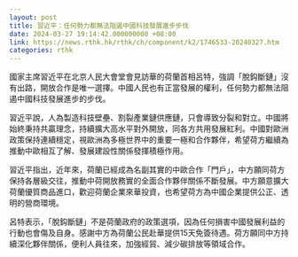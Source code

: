 ```yaml
---
layout: post
title: 習近平：任何勢力都無法阻遏中國科技發展進步步伐
date: 2024-03-27 19:14:42.000000000 +08:00
link: https://news.rthk.hk/rthk/ch/component/k2/1746533-20240327.htm
categories: rthk
---
```


國家主席習近平在北京人民大會堂會見訪華的荷蘭首相呂特，強調「脫鈎斷鏈」沒有出路，開放合作是唯一選擇。中國人民也有正當發展的權利，任何勢力都無法阻遏中國科技發展進步的步伐。

習近平說，人為製造科技壁壘、割裂產業鏈供應鏈，只會導致分裂和對立。中國將始終秉持共贏理念，持續擴大高水平對外開放，同各方共用發展紅利。中國對歐洲政策保持連續穩定，視歐洲為多極世界中的重要一極和合作夥伴，希望荷方繼續為推動中歐相互了解、發展建設性關係發揮積極作用。

習近平指出，近年來，荷蘭已經成為名副其實的中歐合作「門戶」，中方願同荷方保持各層級交往，推動中荷開放務實的全面合作夥伴關係不斷發展。中方願意擴大荷蘭優質商品進口，歡迎荷蘭企業來華投資，也希望荷方為中國企業提供公正、透明的營商環境。

呂特表示，「脫鈎斷鏈」不是荷蘭政府的政策選項，因為任何損害中國發展利益的行動也會傷及自身。感謝中方為荷蘭公民赴華提供15天免簽待遇。荷方願同中方持續深化夥伴關係，便利人員往來，加強經貿、減少碳排放等領域合作。
